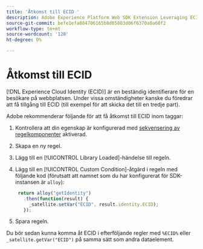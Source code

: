 ```yaml
---
title: 'Åtkomst till ECID '
description: Adobe Experience Platform Web SDK Extension Leveraging ECID in taggar
source-git-commit: befe1efa884706165b8d65803d06f6370a8a60f2
workflow-type: tm+mt
source-wordcount: '120'
ht-degree: 0%

---
```



# Åtkomst till ECID

[!DNL Experience Cloud Identity (ECID)] är en beständig identifierare för en besökare på webbplatsen. Under vissa omständigheter kanske du föredrar att få tillgång till ECID (till exempel för att skicka det till en tredje part).

Adobe rekommenderar följande för att få åtkomst till ECID inom taggar:

1. Kontrollera att din egenskap är konfigurerad med [sekvensering av regelkomponenter](../../tags/ui/managing-resources/rules.md#sequencing) aktiverad.
1. Skapa en ny regel.
1. Lägg till en [!UICONTROL Library Loaded]-händelse till regeln.
1. Lägg till en [!UICONTROL Custom Condition]-åtgärd i regeln med följande kod (förutsatt att namnet som du har konfigurerat för SDK-instansen är `alloy`):

   ```javascript
    return alloy("getIdentity")
      .then(function(result) {
        _satellite.setVar("ECID", result.identity.ECID);
      });
   ```

1. Spara regeln.

Du bör sedan kunna komma åt ECID i efterföljande regler med `%ECID%` eller `_satellite.getVar("ECID")` på samma sätt som andra dataelement.

